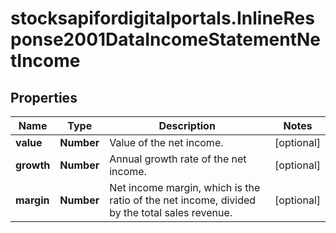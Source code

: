 # stocksapifordigitalportals.InlineResponse2001DataIncomeStatementNetIncome

## Properties

Name | Type | Description | Notes
------------ | ------------- | ------------- | -------------
**value** | **Number** | Value of the net income. | [optional] 
**growth** | **Number** | Annual growth rate of the net income. | [optional] 
**margin** | **Number** | Net income margin, which is the ratio of the net income, divided by the total sales revenue. | [optional] 


